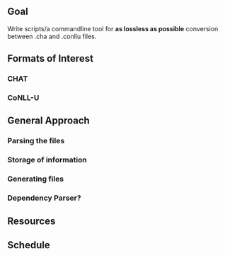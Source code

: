 ## Goal
Write scripts/a commandline tool for **as lossless as possible** conversion between .cha and .conllu files. 

## Formats of Interest

### CHAT

### CoNLL-U

## General Approach

### Parsing the files

### Storage of information

### Generating files

### Dependency Parser?

## Resources

## Schedule
